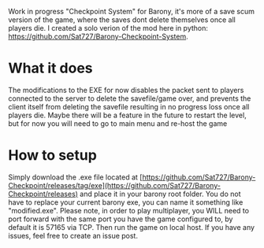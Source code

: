 Work in progress "Checkpoint System" for Barony, it's more of a save scum version of the game, where the saves dont delete themselves once all players die. I created a solo verion of the mod here in python: https://github.com/Sat727/Barony-Checkpoint-System.


# What it does

The modifications to the EXE for now disables the packet sent to players connected to the server to delete the savefile/game over, and prevents the client itself from deleting the savefile resulting in no progress loss once all players die. Maybe there will be a feature in the future to restart the level, but for now you will need to go to main menu and re-host the game

# How to setup

Simply download the .exe file located at [https://github.com/Sat727/Barony-Checkpoint/releases/tag/exe](https://github.com/Sat727/Barony-Checkpoint/releases) and place it in your barony root folder. You do not have to replace your current barony exe, you can name it something like "modified.exe". Please note, in order to play multiplayer, you WILL need to port forward with the same port you have the game configured to, by default it is 57165 via TCP. Then run the game on local host. If you have any issues, feel free to create an issue post.

